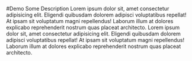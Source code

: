 #Demo
Some Description
Lorem ipsum dolor sit, amet consectetur adipisicing elit. Eligendi quibusdam dolorem adipisci voluptatibus repellat! At ipsam sit voluptatum magni repellendus! Laborum illum at dolores explicabo reprehenderit nostrum quas placeat architecto.
Lorem ipsum dolor sit, amet consectetur adipisicing elit. Eligendi quibusdam dolorem adipisci voluptatibus repellat! At ipsam sit voluptatum magni repellendus! Laborum illum at dolores explicabo reprehenderit nostrum quas placeat architecto.
